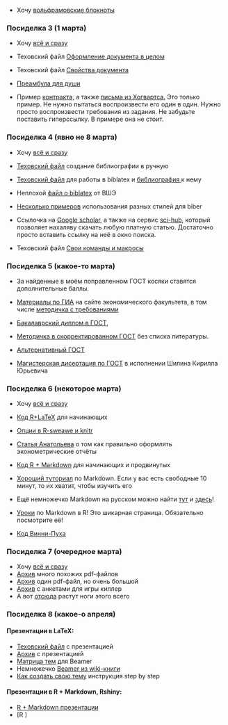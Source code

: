 

* Хочу [вольфрамовские блокноты]( )



### Посиделка 3 (1 марта)

* Хочу [всё и сразу]( )

* Texовский файл [Оформление документа в целом]( )
* Texовский файл [Свойства документа]( )
* [Преамбула для души]( )

* Пример [контракта,]( ) а также [письма из Хогвартса.]( ) Это только пример. Не нужно пытаться воспроизвести его один в один. Нужно просто воспроизвести требования из задания. Не забудьте поставить гиперссылку. В примере она не стоит.


### Посиделка 4 (явно не 8 марта)

* Хочу [всё и сразу]( )

* [Texовский файл]( ) создание библиографии в ручную
* [Texовский файл]( ) для работы в biblatex и [библиография ]( ) к нему
* Неплохой [файл о biblatex]( ) от ВШЭ
* [Несколько примеров](https://ru.sharelatex.com/learn/Biblatex_bibliography_styles) использования разных стилей для biber

* Ссылочка на [Google scholar](https://scholar.google.ru/), а также на сервис [sci-hub](http://www.sci-hub.cc/), который позволяет нахаляву скачать любую платную статью. Достаточно просто вставить ссылку на неё в окно поиска.

* Texовский файл [Свои команды и макросы]( )


### Посиделка 5 (какое-то марта)

* За найденные в моём поправленном ГОСТ косяки ставятся дополнительные баллы.

* [Материалы по ГИА](http://economy.ranepa.ru/studentam/gia/) на сайте экономического факультета, в том числе [методичка с требованиями](http://economy.ranepa.ru/new/wp-content/uploads/2016/03/Metod-oform-bakalavr-2016.pdf)

* [Бакалаврский диплом в ГОСТ]( ),
* [Методичка в скорректированном ГОСТ]( ) без списка литературы.
* [Альтернативный ГОСТ](https://github.com/AndreyAkinshin/Russian-Phd-LaTeX-Dissertation-Template)
* [Магистерская дисертация по ГОСТ]( ) в исполнении Шилина Кирилла Юрьевича


### Посиделка 6 (некоторое марта)

* Хочу [всё и сразу]( )

* [Код R+LaTeX]( ) для начинающих
* [Опции в R-sweawe и knitr](http://yihui.name/knitr/options/)
* [Статья Анатольева](http://quantile.ru/04/04-SA.pdf) о том как правильно оформлять эконометрические отчёты

* [Код R + Markdown]( ) для начинающих и продвинутых

* [Хороший туториал](http://www.markdowntutorial.com/) по Markdown. Если у вас есть свободные 10 минут, то их хватит, чтобы изучить его
* Ещё немножечко Markdown на русском можно найти [тут](http://opp.psy.msu.ru/help.php?file=markdown.html) и [здесь](http://opp.psy.msu.ru/help.php?file=advanced_markdown.html)!
* [Уроки](http://rmarkdown.rstudio.com/) по Markdown в R! Это шикарная страница. Обязательно посмотрите её!

* [Код Винни-Пуха]( )


### Посиделка 7 (очередное марта)

* Хочу [всё и сразу]( )
* [Архив]( ) много похожих pdf-файлов
* [Архив]( ) один pdf-файл, но очень большой
* [Архив]( ) с анкетами для игры киллер
* А вот [отсюда](https://botthoughts.wordpress.com/2012/05/17/generating-reports-for-different-data-sets-using-brew-and-knitr/) растут ноги этого всего


### Посиделка 8 (какое-о апреля)

#### Презентации в LaTeX:
* [Texовский файл](https://github.com/FUlyankin/LaTeX/blob/master/sem_6/Presentation/beamer.tex) с презентацией
* [Архив](https://github.com/FUlyankin/LaTeX/raw/master/sem_6/Presentation.zip) с презентацией
*  [Матрица тем](https://www.hartwork.org/beamer-theme-matrix/) для Beamer
* Немножечко [Beamer из wiki-книги](https://en.wikibooks.org/wiki/LaTeX/Presentations)
* [Как создать свою тему](http://hamaluik.com/posts/better-beamer-themes/) инструкция step by step

#### Презентации в R + Markdown, Rshiny:
* [R + Markdown презентации]( )
* [R ]
